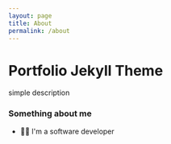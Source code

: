 ```yaml
---
layout: page
title: About
permalink: /about
---
```


# Portfolio Jekyll Theme

simple description

### Something about me

* 👨‍💻 I'm a software developer